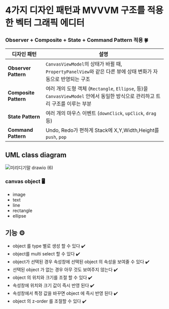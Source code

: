# 4가지 디자인 패턴과 MVVVM 구조를 적용한 벡터 그래픽 에디터
### Observer + Composite + State + Command Pattern 적용 🍀

| 디자인 패턴      | 설명                                                                                                                                               |
|------------------------|--------------------------------------------------------------------------------------------------------------------------------------------------|
| **Observer Pattern**  | `CanvasViewModel`의 상태가 바뀔 때, `PropertyPanelView`와 같은 다른 뷰에 상태 변화가 자동으로 반영되는 구조                               |
| **Composite Pattern** | 여러 개의 도형 객체 (`Rectangle`, `Ellipse`, 등)을 `CanvasViewModel` 안에서 동일한 방식으로 관리하고 트리 구조를 이루는 부분              |
| **State Pattern** | 여러 개의 마우스 이벤트 (`downClick`, `upClick`, `drag`등)             |
| **Command Pattern** | Undo, Redo가 편하게 Stack에 X,Y,Width,Height를 `push`, `pop`              |

## UML class diagram
![미리디기말 drawio (6)](https://github.com/user-attachments/assets/893a7ae0-0e53-4ff3-920c-2b4ed1c63b18)

### canvas object 🖥️
- image
- text
- line
- rectangle
- ellipse

## 기능 ⚙️
- object 를 type 별로 생성 할 수 있다 ✔️
- object를 multi select 할 수 있다 ✔️
- object가 선택된 경우 속성창에 선택된 object 의 속성을 보여줄 수 있다 ✔️
- 선택된 object 가 없는 경우 아무 것도 보여주지 않는다 ✔️
- object 의 위치와 크기를 조절 할 수 있다 ✔️
- 속성창에 위치와 크기 값이 즉시 반영 된다 ✔️
- 속성창에서 특정 값을 바꾸면 object 에 즉시 반영 된다 ✔️
- object 의 z-order 를 조절할 수 있다 ✔️

